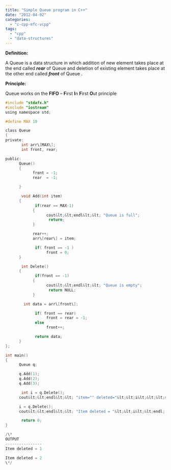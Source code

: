 ```yaml
---
title: "Simple Queue program in C++"
date: "2012-04-02"
categories: 
  - "c-cpp-mfc-vcpp"
tags: 
  - "cpp"
  - "data-structures"
---
```


**Definition:**

A Queue is a data structure in which addition of new element takes place at the end called _**rear**_ of Queue and deletion of existing element takes place at the other end called _**front**_ of Queue .

**Principle:**

Queue works on the **FIFO** – **F**irst **I**n **F**irst **O**ut principle

```c
#include "stdafx.h"
#include "iostream"
using namespace std;

#define MAX 10

class Queue
{
private:
       int arr\[MAX\];
       int front, rear;

public:
      Queue()
      {
            front = -1;
            rear  = -1;

      }

       void Add(int item)
      {
             if(rear == MAX-1)
            {
                  cout&lt;&lt;endl&lt;&lt; "Queue is full";
                   return;
            }

            rear++;
            arr\[rear\] = item;

             if( front == -1 )
                  front = 0;
      }

       int Delete()
      {
             if(front == -1)
            {
                  cout&lt;&lt;endl&lt;&lt; "Queue is empty";
                   return NULL;
            }

        int data = arr\[front\];

             if( front == rear)
                  front = rear = -1;
             else
                  front++;

             return data;
      }
};

int main()
{
      Queue q;

      q.Add(1);
      q.Add(2);
      q.Add(3);

       int i = q.Delete();
      cout&lt;&lt;endl&lt;&lt; "item="" deleted="&lt;&lt;i&lt;&lt;&lt;span class=" hiddenspellerror"="" pre=""&gt;endl;

      i = q.Delete();
      cout&lt;&lt;endl&lt;&lt; "Item deleted = "&lt;&lt;i&lt;&lt;endl;

       return 0;
}

/\*
OUTPUT
----------------
Item deleted = 1

Item deleted = 2
\*/
```
